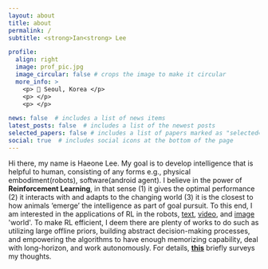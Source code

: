 ```yaml
---
layout: about
title: about
permalink: /
subtitle: <strong>Ian<strong> Lee

profile:
  align: right
  image: prof_pic.jpg
  image_circular: false # crops the image to make it circular
  more_info: >
    <p> 📍 Seoul, Korea </p>
    <p> </p>
    <p> </p>

news: false  # includes a list of news items
latest_posts: false  # includes a list of the newest posts
selected_papers: false # includes a list of papers marked as "selected={true}"
social: true  # includes social icons at the bottom of the page
---
```


Hi there, my name is Haeone Lee. My goal is to develop intelligence that is helpful to human, consisting of any forms e.g., physical embodiment(robots), software(android agent). I believe in the power of **Reinforcement Learning**, in that sense (1) it gives the optimal performance (2) it interacts with and adapts to the changing world (3) it is the closest to how animals ‘emerge’ the intelligence as part of goal pursuit. To this end, I am interested in the applications of RL in the robots, [text](https://arxiv.org/abs/2311.05584), [video](https://arxiv.org/abs/2304.04782), and [image](https://arxiv.org/abs/2210.10913) 'world'. To make RL efficient, I deem there are plenty of works to do such as utilizing large offline priors, building abstract decision-making processes, and empowering the algorithms to have enough memorizing capability, deal with long-horizon, and work autonomously. For details, [**this**](https://rl-max.github.io/assets/pdf/Creating_Artificial_Intelligence_from_the_World.pdf) briefly surveys my thoughts.